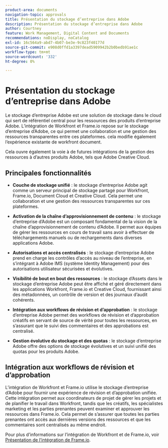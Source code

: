 ```yaml
---
product-area: documents
navigation-topic: approvals
title: Présentation du stockage d’entreprise dans Adobe
description: Présentation du stockage d’entreprise dans Adobe
author: Courtney
feature: Work Management, Digital Content and Documents
recommendations: noDisplay, noCatalog
exl-id: 16c564a9-abd7-4b07-be3e-9c823f40177d
source-git-commit: e908d0ffd1a3397dead5909942b2b0bedb91ae1c
workflow-type: tm+mt
source-wordcount: '332'
ht-degree: 0%

---
```


# Présentation du stockage d’entreprise dans Adobe

Le stockage d’entreprise Adobe est une solution de stockage dans le cloud qui sert de référentiel central pour les ressources des produits d’entreprise Adobe. L’intégration de Workfront et Frame.io repose sur le stockage d’entreprise d’Adobe, ce qui permet une collaboration et une gestion des ressources transparentes entre ces plateformes. cela modifie également l’expérience existante de workfront document.

Cela ouvre également la voie à de futures intégrations de la gestion des ressources à d’autres produits Adobe, tels que Adobe Creative Cloud.

## Principales fonctionnalités

* **Couche de stockage unifié** : le stockage d’entreprise Adobe agit comme un serveur principal de stockage partagé pour Workfront, Frame.io, Document Cloud et Creative Cloud. Cela permet une collaboration et une gestion des ressources transparentes sur ces plateformes.

* **Activation de la chaîne d’approvisionnement de contenu** : le stockage d’entreprise d’Adobe est un composant fondamental de la vision de la chaîne d’approvisionnement de contenu d’Adobe. Il permet aux équipes de gérer les ressources en cours de travail sans avoir à effectuer de téléchargements manuels ou de rechargements dans diverses applications Adobe.

* **Autorisations et accès centralisés** : le stockage d’entreprise Adobe prend en charge les contrôles d’accès au niveau de l’entreprise, en s’intégrant à Adobe IMS (système Identity Management) pour des autorisations utilisateur sécurisées et évolutives.

* **Visibilité de bout en bout des ressources** : le stockage d’Assets dans le stockage d’entreprise Adobe peut être affiché et géré directement dans les applications Workfront, Frame.io et Creative Cloud, fournissant ainsi des métadonnées, un contrôle de version et des journaux d’audit cohérents.

* **Intégration aux workflows de révision et d’approbation** : le stockage d’entreprise Adobe permet des workflows de révision et d’approbation créatifs en servant de source de vérité pour toutes les ressources, en s’assurant que le suivi des commentaires et des approbations est centralisé.

* **Gestion évolutive du stockage et des quotas** : le stockage d’entreprise Adobe offre des options de stockage évolutives et un suivi unifié des quotas pour les produits Adobe.

## Intégration aux workflows de révision et d’approbation

L’intégration de Workfront et Frame.io utilise le stockage d’entreprise d’Adobe pour fournir une expérience de révision et d’approbation unifiée. Cette intégration permet aux coordinateurs de projet de gérer les projets et de planifier le travail dans Workfront, tandis que les créatifs, les spécialistes marketing et les parties prenantes peuvent examiner et approuver les ressources dans Frame.io. Cela permet de s’assurer que toutes les parties prenantes ont accès aux dernières versions des ressources et que les commentaires sont centralisés au même endroit.

Pour plus d’informations sur l’intégration de Workfront et de Frame.io, voir [Présentation de l’intégration de Frame.io](/help/quicksilver/review-and-approve-work/native-integrations/frame-io/frame-int-overview.md).
